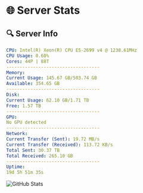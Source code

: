 # 🌐 Server Stats
## 🔍 Server Info
```yaml
CPU: Intel(R) Xeon(R) CPU E5-2699 v4 @ 1238.61MHz
CPU Usage: 0.60%
Cores: 44P | 88T
-----------------------------------
Memory:
Current Usage: 145.67 GB/503.74 GB
Available: 354.65 GB
-----------------------------------
Disk:
Current Usage: 62.10 GB/1.71 TB
Free: 1.57 TB
-----------------------------------
GPU:
No GPU detected
-----------------------------------
Network:
Current Transfer (Sent): 19.72 MB/s
Current Transfer (Received): 113.72 KB/s
Total Sent: 30.37 TB
Total Received: 265.10 GB
-----------------------------------
Uptime:
19d 5h 51m 35s
```
![GitHub Stats](https://img.shields.io/badge/Updated-2025-03-27_03:14:24-blue)